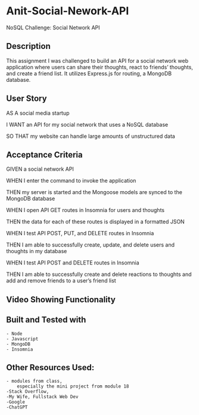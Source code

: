 # Anit-Social-Nework-API
NoSQL Challenge: Social Network API

## Description

This assignment I was challenged to build an API for a social network web application where users can share their thoughts, react to friends’ thoughts, and create a friend list. It utilizes Express.js for routing, a MongoDB database.

## User Story

AS A social media startup

I WANT an API for my social network that uses a NoSQL database

SO THAT my website can handle large amounts of unstructured data

## Acceptance Criteria

GIVEN a social network API

WHEN I enter the command to invoke the application

THEN my server is started and the Mongoose models are synced to the MongoDB database

WHEN I open API GET routes in Insomnia for users and thoughts

THEN the data for each of these routes is displayed in a formatted JSON

WHEN I test API POST, PUT, and DELETE routes in Insomnia

THEN I am able to successfully create, update, and delete users and thoughts in my database

WHEN I test API POST and DELETE routes in Insomnia

THEN I am able to successfully create and delete reactions to thoughts and add and remove friends to a user’s friend list

## Video Showing Functionality



## Built and Tested with
    - Node
    - Javascript
    - MongoDB
    - Insomnia

## Other Resources Used:
    - modules from class, 
        especially the mini project from module 18
    -Stack Overflow,
    -My Wife, Fullstack Web Dev
    -Google
    -ChatGPT
